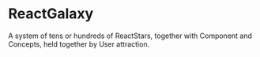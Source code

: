 # ReactGalaxy
A system of tens or hundreds of ReactStars, together with Component and Concepts, held together by User attraction.
